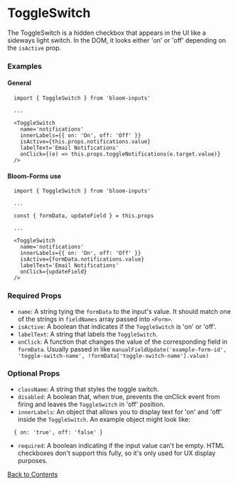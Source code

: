 # ToggleSwitch

The ToggleSwitch is a hidden checkbox that appears in the UI like a sideways light switch. In the DOM, it looks either 'on' or 'off' depending on the `isActive` prop.

### Examples
#### General
```
  import { ToggleSwitch } from 'bloom-inputs'

  ...

  <ToggleSwitch
    name='notifications'
    innerLabels={{ on: 'On', off: 'Off' }}
    isActive={this.props.notifications.value}
    labelText='Email Notifications'
    onClick={(e) => this.props.toggleNotifications(e.target.value)}
  />
```

#### Bloom-Forms use
```
  import { ToggleSwitch } from 'bloom-inputs'

  ...

  const { formData, updateField } = this.props
  
  ...

  <ToggleSwitch
    name='notifications'
    innerLabels={{ on: 'On', off: 'Off' }}
    isActive={formData.notifications.value}
    labelText='Email Notifications'
    onClick={updateField}
  />
```

### Required Props
- `name`:
  A string tying the `formData` to the input's value. It should match one of the strings in `fieldNames` array passed into `<Form>`.
- `isActive`:
  A boolean that indicates if the `ToggleSwitch` is 'on' or 'off'.
- `labelText`:
  A string that labels the `ToggleSwitch`.
- `onClick`:
  A function that changes the value of the corresponding field in `formData`. Usually passed in like `manualFieldUpdate('example-form-id', 'toggle-switch-name', !formData['toggle-switch-name'].value)`

### Optional Props
- `className`:
  A string that styles the toggle switch.
- `disabled`:
  A boolean that, when true, prevents the onClick event from firing and leaves the `ToggleSwitch` in 'off' position.
- `innerLabels`:
  An object that allows you to display text for 'on' and 'off' inside the `ToggleSwitch`. An example object might look like:
```
  { on: 'true', off: 'false' }
```
- `required`:
  A boolean indicating if the input value can't be empty. HTML checkboxes don't support this fully, so it's only used for UX display purposes.

[Back to Contents](https://github.com/vineyard-bloom/bloom-inputs#contents)
